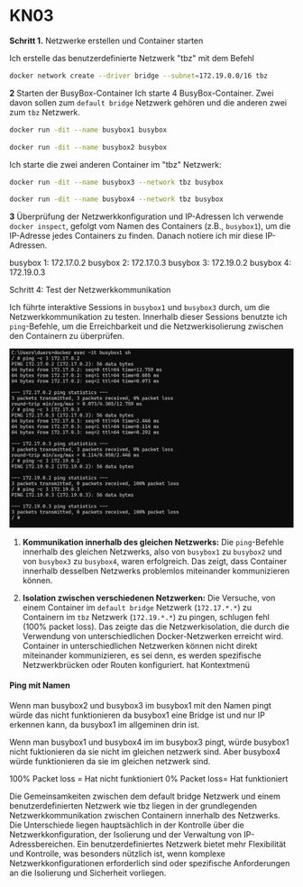 # KN03 

__Schritt 1.__ Netzwerke erstellen und Container starten

Ich erstelle das benutzerdefinierte Netzwerk "tbz" mit dem Befehl 
```bash
docker network create --driver bridge --subnet=172.19.0.0/16 tbz
```

__2__ Starten der BusyBox-Container
Ich starte 4 BusyBox-Container. Zwei davon sollen zum `default bridge` Netzwerk gehören und die anderen zwei zum `tbz` Netzwerk.

```bash
docker run -dit --name busybox1 busybox 
```
```bash
docker run -dit --name busybox2 busybox
```
Ich starte die zwei anderen Container im "tbz" Netzwerk:
```bash
docker run -dit --name busybox3 --network tbz busybox 
```
```bash
docker run -dit --name busybox4 --network tbz busybox
```

__3__ Überprüfung der Netzwerkkonfiguration und IP-Adressen
Ich verwende `docker inspect`, gefolgt vom Namen des Containers (z.B., `busybox1`), um die IP-Adresse jedes Containers zu finden. Danach notiere ich mir diese IP-Adressen.

busybox 1: 172.17.0.2
busybox 2: 172.17.0.3
busybox 3: 172.19.0.2
busybox 4: 172.19.0.3

Schritt 4: Test der Netzwerkkommunikation
 
Ich führte interaktive Sessions in `busybox1` und `busybox3` durch, um die Netzwerkkommunikation zu testen. Innerhalb dieser Sessions benutzte ich `ping`-Befehle, um die Erreichbarkeit und die Netzwerkisolierung zwischen den Containern zu überprüfen.

![](../KN03/Bild.png)

1. **Kommunikation innerhalb des gleichen Netzwerks:** Die `ping`-Befehle innerhalb des gleichen Netzwerks, also von `busybox1` zu `busybox2` und von `busybox3` zu `busybox4`, waren erfolgreich. Das zeigt, dass Container innerhalb desselben Netzwerks problemlos miteinander kommunizieren können.
 
2. **Isolation zwischen verschiedenen Netzwerken:** Die Versuche, von einem Container im `default bridge` Netzwerk (`172.17.*.*`) zu Containern im `tbz` Netzwerk (`172.19.*.*`) zu pingen, schlugen fehl (100% packet loss). Das zeigte das die Netzwerkisolation, die durch die Verwendung von unterschiedlichen Docker-Netzwerken erreicht wird. Container in unterschiedlichen Netzwerken können nicht direkt miteinander kommunizieren, es sei denn, es werden spezifische Netzwerkbrücken oder Routen konfiguriert.
hat Kontextmenü

#### Ping mit Namen
 
Wenn man busybox2 und busybox3 im busybox1 mit den Namen pingt würde das nicht funktionieren da busybox1 eine Bridge ist und nur IP erkennen kann, da busybox1 im allgeminen drin ist.
 
Wenn man busybox1 und busybox4 im im busybox3 pingt, würde busybox1 nicht fuktionieren da sie nicht im gleichen netzwerk sind. Aber busybox4 würde funktionieren da sie im gleichen netzwerk sind.

100% Packet loss = Hat nicht funktioniert
0% Packet loss= Hat funktioniert

Die Gemeinsamkeiten zwischen dem default bridge Netzwerk und einem benutzerdefinierten Netzwerk wie tbz liegen in der grundlegenden Netzwerkkommunikation zwischen Containern innerhalb des Netzwerks. Die Unterschiede liegen hauptsächlich in der Kontrolle über die Netzwerkkonfiguration, der Isolierung und der Verwaltung von IP-Adressbereichen. Ein benutzerdefiniertes Netzwerk bietet mehr Flexibilität und Kontrolle, was besonders nützlich ist, wenn komplexe Netzwerkkonfigurationen erforderlich sind oder spezifische Anforderungen an die Isolierung und Sicherheit vorliegen.